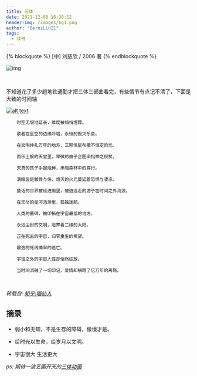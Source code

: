 ```yaml
---
title: 三体
date: 2021-12-08 16:38:12
header-img: /images/bg1.png
author: "BerniLin21"
tags:
  - 读书
---
```


{% blockquote  %}
[中] 刘慈欣 / 2006 著
{% endblockquote %}

![img](/images/三体1.jpg)

<br />

<!-- more -->

不知道花了多少趟地铁通勤才把三体三部曲看完，有些情节有点记不清了，下面是大致的时间轴

[![alt text](/images/三体.jpeg "title")](https://www.linsizao.site/images/%E4%B8%89%E4%BD%93.jpeg)

        时空无垠地延长，维度被悄悄埋葬。

        歌者在星空的边缘吟唱，永恒的毁灭乐章。

        在文明挣扎万年的地方，三颗恒星布撒不恒定的光。

        而乐土般的天堂里，卑微的虫子企图染指神之权杖。

        天真的孩子手握烛棒，黑暗森林中的穿行。

        满眼皆是骸骨与伤，熄灭的火光蔓延着恐惧与凄凉。

        童话的世界被绘进画里，被迫远走的游子在时间之外流浪。

        在无尽的星河浩渺里，孤独迷航。

        人类的墓碑，被印拓在宇宙最低的地方。

        永远尘封的文明，陪葬着二维的太阳。

        正在死去的宇宙，归零重生的希望。

        散逸的死线曲率的逃亡。

        宇宙之外的宇宙人性却悄然绽放。

        当时间消融了一切印记，爱情却横跨了亿万年的离殇。

<br />

_转载自: [知乎:喵仙人](https://www.zhihu.com/question/21385514/answer/53995432)_

## 摘录

- 弱小和无知，不是生存的障碍，傲慢才是。

* 给时光以生命，给岁月以文明。

- 宇宙很大 生活更大

_ps: 期待一波艺画开天的[三体动画](https://www.bilibili.com/bangumi/play/ep431193?from=search&seid=16545111509784837745&spm_id_from=333.337.0.0)_
